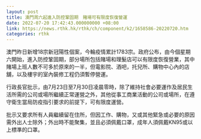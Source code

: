 ```yaml
---
layout: post
title: 澳門周六起進入防控鞏固期　賭場可有限度恢復營運
date: 2022-07-20 17:42:43.000000000 +08:00
link: https://news.rthk.hk/rthk/ch/component/k2/1658586-20220720.htm
categories: rthk
---
```


澳門昨日新增18宗新冠陽性個案，今輪疫情累計1783宗。政府公布，由今個星期六開始，進入防控鞏固期，部分場所包括賭場和理髮店可以有限度恢復營業，其中賭場上班人數不可多於原來的一半，但電影院、酒吧，托兒所、購物中心內的店舖，以及樓宇的室內裝修工程仍須暫停營運。

行政長官批示，由7月23日至7月30日凌晨零時，除了維持社會必要運作及居民生活所需的公司或場所繼續正常運營之外，其他從事工商業活動的公司或場所，在遵守衛生當局防疫指引要求的前提下，可有限度運營。

批示又要求所有人員繼續留在住所，但因工作、購物，又或其他緊急或必要的原因需外出人士除外；外出時不能聚集，並且必須佩戴口罩，成年人須佩戴KN95或以上標準的口罩。
